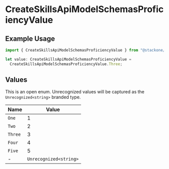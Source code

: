 # CreateSkillsApiModelSchemasProficiencyValue

## Example Usage

```typescript
import { CreateSkillsApiModelSchemasProficiencyValue } from "@stackone/stackone-client-ts/sdk/models/shared";

let value: CreateSkillsApiModelSchemasProficiencyValue =
  CreateSkillsApiModelSchemasProficiencyValue.Three;
```

## Values

This is an open enum. Unrecognized values will be captured as the `Unrecognized<string>` branded type.

| Name                   | Value                  |
| ---------------------- | ---------------------- |
| `One`                  | 1                      |
| `Two`                  | 2                      |
| `Three`                | 3                      |
| `Four`                 | 4                      |
| `Five`                 | 5                      |
| -                      | `Unrecognized<string>` |